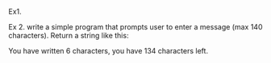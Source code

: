 Ex1.


Ex 2.
write a simple program that prompts user to enter a message (max 140 characters).  Return a string like this:

You have written 6 characters, you have 134 characters left.